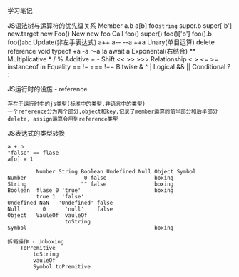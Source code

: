 学习笔记

JS语法树与运算符的优先级关系
    Member
        a.b
        a[b]
        foo`string`
        super.b
        super['b']
        new.target
        new Foo()
    New
        new foo
    Call
        foo()
        super()
        foo()['b']
        foo().b
        foo()`abc`
    Update(非左手表达式)
        a++
        a--
        --a
        ++a
    Unary(单目运算)
        delete reference
        void 
        typeof
        +a
        -a
        ～a
        !a
        await a
    Exponental(右结合)
        **
    Multiplicative
        * / %
    Additive
        + -
    Shift
        << >> >>>
    Relationship
        < > <= >= instanceof in
    Equality
        == != === !==
    Bitwise
        & ^ |
    Logical
        && ||
    Conditional
        ? :
    
JS运行时的设施 - reference

    存在于运行时中的js类型(标准中的类型,非语言中的类型)
    一个reference分为两个部分,object和key,记录了member运算的前半部分和后半部分
    delete, assign运算会用到reference类型


JS表达式的类型转换

    a + b
    "false" == flase
    a[o] = 1
    
             Number String Boolean Undefined Null Object Symbol
    Number                  0 false               boxing
    String                 "" false               boxing
    Boolean  flase 0 'true'                       boxing
             true 1  'false'  
    Undefined NaN   'Undefined' false
    Null       0      'null'    false
    Object   VauleOf  vauleOf
                      toString
    Symbol                                        boxing

    拆箱操作 - Unboxing
        ToPremitive
            toString
            vauleOf
            Symbol.toPremitive

    
    
